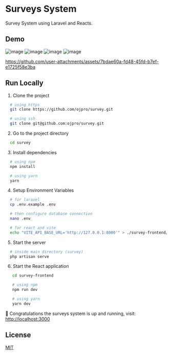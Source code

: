 # Surveys System

Survey System using Laravel and Reacts.

## Demo

![image](https://github.com/user-attachments/assets/11504b09-4dfc-4048-93c7-fead73e03dcb)
![image](https://github.com/user-attachments/assets/f8b2c786-116e-496b-9406-df7bf0bc47e3)
![image](https://github.com/user-attachments/assets/21079583-fd3b-4a97-8057-6d7bf4b1ab3c)
![image](https://github.com/user-attachments/assets/bceea396-a409-413e-8b96-e1e581bb146c)


https://github.com/user-attachments/assets/7bdae60a-fd48-45fd-b7ef-e1725f58e3ba


## Run Locally

1. Clone the project

```bash
  # using https
  git clone https://github.com/ojpro/survey.git

  # using ssh
  git clone git@github.com:ojpro/survey.git

```

2. Go to the project directory

```bash
  cd survey
```

3. Install dependencies

```bash
  # using npm
  npm install

  # using yarn
  yarn
```

4. Setup Environment Variables

```bash
  # for laravel
  cp .env.example .env

  # then configure database connection
  nano .env

  # for react and vite
  echo "VITE_API_BASE_URL='http://127.0.0.1:8000'" > ./survey-frontend/.env
```

5. Start the server

```bash
  # inside main directory (survey)
  php artisan serve
```

6. Start the React application

```bash
   cd survey-frontend

   # using npm
   npm run dev

   # using yarn
   yarn dev
```

🚀 Congratulations the surveys system is up and running,
visit: [http://localhost:3000](http://localhost:3000)

## License

[MIT](https://choosealicense.com/licenses/mit/)
